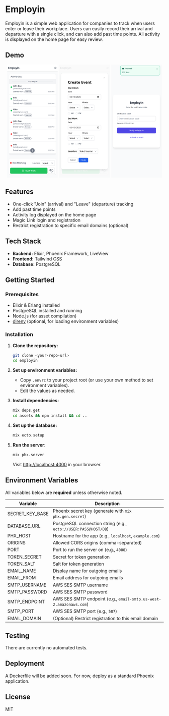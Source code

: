 # Employin

Employin is a simple web application for companies to track when users enter or leave their workplace. Users can easily record their arrival and departure with a single click, and can also add past time points. All activity is displayed on the home page for easy review.

## Demo

<div align="center">
  <img src="docs/images/home.png" width="32%" alt="Home Page" />
  <img src="docs/images/modal.png" width="32%" alt="Time Entry Form" /> 
  <img src="docs/images/login.png" width="32%" alt="otp submit page" />
</div>

## Features

- One-click "Join" (arrival) and "Leave" (departure) tracking
- Add past time points
- Activity log displayed on the home page
- Magic Link login and registration
- Restrict registration to specific email domains (optional)

## Tech Stack

- **Backend:** Elixir, Phoenix Framework, LiveView
- **Frontend:** Tailwind CSS
- **Database:** PostgreSQL

## Getting Started

### Prerequisites

- Elixir & Erlang installed
- PostgreSQL installed and running
- Node.js (for asset compilation)
- [direnv](https://direnv.net/) (optional, for loading environment variables)

### Installation

1. **Clone the repository:**
   ```sh
   git clone <your-repo-url>
   cd employin
   ```

2. **Set up environment variables:**
   - Copy `.envrc` to your project root (or use your own method to set environment variables).
   - Edit the values as needed.

3. **Install dependencies:**
   ```sh
   mix deps.get
   cd assets && npm install && cd ..
   ```

4. **Set up the database:**
   ```sh
   mix ecto.setup
   ```

5. **Run the server:**
   ```sh
   mix phx.server
   ```
   Visit [http://localhost:4000](http://localhost:4000) in your browser.

## Environment Variables

All variables below are **required** unless otherwise noted.

| Variable         | Description                                                        |
|------------------|--------------------------------------------------------------------|
| SECRET_KEY_BASE  | Phoenix secret key (generate with `mix phx.gen.secret`)            |
| DATABASE_URL     | PostgreSQL connection string (e.g., `ecto://USER:PASS@HOST/DB`)    |
| PHX_HOST         | Hostname for the app (e.g., `localhost`, `example.com`)                           |
| ORIGINS          | Allowed CORS origins (comma-separated)                             |
| PORT             | Port to run the server on (e.g., `4000`)                           |
| TOKEN_SECRET     | Secret for token generation                                        |
| TOKEN_SALT       | Salt for token generation                                          |
| EMAIL_NAME       | Display name for outgoing emails                                   |
| EMAIL_FROM       | Email address for outgoing emails                                  |
| SMTP_USERNAME    | AWS SES SMTP username                                              |
| SMTP_PASSWORD    | AWS SES SMTP password                                              |
| SMTP_ENDPOINT    | AWS SES SMTP endpoint (e.g., `email-smtp.us-west-2.amazonaws.com`) |
| SMTP_PORT        | AWS SES SMTP port (e.g., `587`)                                    |
| EMAIL_DOMAIN     | (Optional) Restrict registration to this email domain              |

## Testing

There are currently no automated tests.

## Deployment

A Dockerfile will be added soon. For now, deploy as a standard Phoenix application.

## License

MIT
